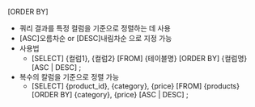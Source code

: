 [ORDER BY]
 - 쿼리 결과를 특정 컬럼을 기준으로 정렬하는 데 사용
 - [ASC]오름차순 or [DESC]내림차순 으로 지정 가능
 - 사용법
   - [SELECT] {컬럼1}, {컬럼2}
     [FROM] {테이블명}
     [ORDER BY] {컬럼명} [ASC | DESC] ;
 - 복수의 칼럼을 기준으로 정렬 가능
   - [SELECT] {product_id}, {category}, {price}
     [FROM] {products}
     [ORDER BY] {category}, {price} [ASC | DESC] ;
